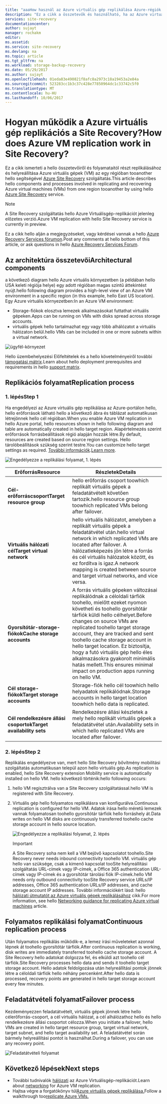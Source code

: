 ```yaml
---
title: "aaaHow használ az Azure virtuális gép replikálása Azure-régiók munka az Azure Site Recovery közötti?  | Microsoft Docs"
description: "Ez a cikk a összetevők és használható, ha az Azure virtuális gépek replikálása Azure-régiók hello Azure Site Recovery szolgáltatással közötti architektúra áttekintése."
services: site-recovery
documentationcenter: 
author: sujayt
manager: rochakm
editor: 
ms.assetid: 
ms.service: site-recovery
ms.devlang: na
ms.topic: article
ms.tgt_pltfrm: na
ms.workload: storage-backup-recovery
ms.date: 05/29/2017
ms.author: sujayt
ms.openlocfilehash: 01eda83e490821f8afc8a2973c18a19453a2e84a
ms.sourcegitcommit: 523283cc1b3c37c428e77850964dc1c33742c5f0
ms.translationtype: MT
ms.contentlocale: hu-HU
ms.lasthandoff: 10/06/2017
---
```

# <a name="how-does-azure-vm-replication-work-in-site-recovery"></a><span data-ttu-id="4e5ae-104">Hogyan működik a Azure virtuális gép replikációs a Site Recovery?</span><span class="sxs-lookup"><span data-stu-id="4e5ae-104">How does Azure VM replication work in Site Recovery?</span></span>


<span data-ttu-id="4e5ae-105">Ez a cikk ismerteti a hello összetevőiről és folyamataitól részt replikálásához és helyreállítása Azure virtuális gépek (VM) az egy régióban tooanother hello segítségével [Azure Site Recovery](site-recovery-overview.md) szolgáltatás.</span><span class="sxs-lookup"><span data-stu-id="4e5ae-105">This article describes hello components and processes involved in replicating and recovering Azure virtual machines (VMs) from one region tooanother by using hello [Azure Site Recovery](site-recovery-overview.md) service.</span></span>

>[!NOTE]
><span data-ttu-id="4e5ae-106">A Site Recovery szolgáltatás hello Azure Virtuálisgép-replikációt jelenleg előzetes verzió.</span><span class="sxs-lookup"><span data-stu-id="4e5ae-106">Azure VM replication with hello Site Recovery service is currently in preview.</span></span>

<span data-ttu-id="4e5ae-107">Ez a cikk hello alján a megjegyzéseket, vagy kérdései vannak a hello [Azure Recovery Services fórumon](https://social.msdn.microsoft.com/forums/azure/home?forum=hypervrecovmgr).</span><span class="sxs-lookup"><span data-stu-id="4e5ae-107">Post any comments at hello bottom of this article, or ask questions in hello [Azure Recovery Services Forum](https://social.msdn.microsoft.com/forums/azure/home?forum=hypervrecovmgr).</span></span>

## <a name="architectural-components"></a><span data-ttu-id="4e5ae-108">Az architektúra összetevői</span><span class="sxs-lookup"><span data-stu-id="4e5ae-108">Architectural components</span></span>

<span data-ttu-id="4e5ae-109">a következő diagram hello Azure virtuális környezetben (a példában hello USA keleti régiója helye) egy adott régióban magas szintű áttekintést nyújt.</span><span class="sxs-lookup"><span data-stu-id="4e5ae-109">hello following diagram provides a high-level view of an Azure VM environment in a specific region (in this example, hello East US location).</span></span> <span data-ttu-id="4e5ae-110">Egy Azure virtuális környezetben:</span><span class="sxs-lookup"><span data-stu-id="4e5ae-110">In an Azure VM environment:</span></span>
- <span data-ttu-id="4e5ae-111">Storage-fiókok elosztva lemezek alkalmazásokat futtathat virtuális gépeken.</span><span class="sxs-lookup"><span data-stu-id="4e5ae-111">Apps can be running on VMs with disks spread across storage accounts.</span></span>
- <span data-ttu-id="4e5ae-112">virtuális gépek hello tartalmazhat egy vagy több alhálózatot a virtuális hálózaton belül.</span><span class="sxs-lookup"><span data-stu-id="4e5ae-112">hello VMs can be included in one or more subnets within a virtual network.</span></span>

![ügyfél-környezet](./media/site-recovery-azure-to-azure-architecture/source-environment.png)

<span data-ttu-id="4e5ae-114">Hello üzembehelyezési Előfeltételek és a hello követelményeiről további [támogatási mátrix](site-recovery-support-matrix-azure-to-azure.md).</span><span class="sxs-lookup"><span data-stu-id="4e5ae-114">Learn about hello deployment prerequisites and requirements in hello [support matrix](site-recovery-support-matrix-azure-to-azure.md).</span></span>

## <a name="replication-process"></a><span data-ttu-id="4e5ae-115">Replikációs folyamat</span><span class="sxs-lookup"><span data-stu-id="4e5ae-115">Replication process</span></span>

### <a name="step-1"></a><span data-ttu-id="4e5ae-116">1. lépés</span><span class="sxs-lookup"><span data-stu-id="4e5ae-116">Step 1</span></span>

<span data-ttu-id="4e5ae-117">Ha engedélyezi az Azure virtuális gép replikálása az Azure-portálon hello, hello erőforrások látható hello a következő ábra és táblázat automatikusan létrejönnek hello cél régióban.</span><span class="sxs-lookup"><span data-stu-id="4e5ae-117">When you enable Azure VM replication in hello Azure portal, hello resources shown in hello following diagram and table are automatically created in hello target region.</span></span> <span data-ttu-id="4e5ae-118">Alapértelmezés szerint erőforrások forrásbeállítások régió alapján hozzák létre.</span><span class="sxs-lookup"><span data-stu-id="4e5ae-118">By default, resources are created based on source region settings.</span></span> <span data-ttu-id="4e5ae-119">Hello tárolóbeállítások szükség szerint testre.</span><span class="sxs-lookup"><span data-stu-id="4e5ae-119">You can customize hello target settings as required.</span></span> <span data-ttu-id="4e5ae-120">[További információk](site-recovery-replicate-azure-to-azure.md).</span><span class="sxs-lookup"><span data-stu-id="4e5ae-120">[Learn more](site-recovery-replicate-azure-to-azure.md).</span></span>

![Engedélyezze a replikálási folyamat, 1. lépés](./media/site-recovery-azure-to-azure-architecture/enable-replication-step-1.png)

<span data-ttu-id="4e5ae-122">**Erőforrás**</span><span class="sxs-lookup"><span data-stu-id="4e5ae-122">**Resource**</span></span> | <span data-ttu-id="4e5ae-123">**Részletek**</span><span class="sxs-lookup"><span data-stu-id="4e5ae-123">**Details**</span></span>
--- | ---
<span data-ttu-id="4e5ae-124">**Cél-erőforráscsoport**</span><span class="sxs-lookup"><span data-stu-id="4e5ae-124">**Target resource group**</span></span> | <span data-ttu-id="4e5ae-125">hello erőforrás csoport toowhich replikált virtuális gépek a feladatátvételt követően tartozik.</span><span class="sxs-lookup"><span data-stu-id="4e5ae-125">hello resource group toowhich replicated VMs belong after failover.</span></span>
<span data-ttu-id="4e5ae-126">**Virtuális hálózati cél**</span><span class="sxs-lookup"><span data-stu-id="4e5ae-126">**Target virtual network**</span></span> | <span data-ttu-id="4e5ae-127">hello virtuális hálózatot, amelyben a replikált virtuális gépek a feladatátvétel után.</span><span class="sxs-lookup"><span data-stu-id="4e5ae-127">hello virtual network in which replicated VMs are located after failover.</span></span> <span data-ttu-id="4e5ae-128">A hálózatleképezés jön létre a forrás és cél virtuális hálózatok között, és ez fordítva is igaz.</span><span class="sxs-lookup"><span data-stu-id="4e5ae-128">A network mapping is created between source and target virtual networks, and vice versa.</span></span>
<span data-ttu-id="4e5ae-129">**Gyorsítótár-storage-fiókok**</span><span class="sxs-lookup"><span data-stu-id="4e5ae-129">**Cache storage accounts**</span></span> | <span data-ttu-id="4e5ae-130">A forrás virtuális gépeken változásai replikálódnak a céloldali tárfiók toohello, mielőtt ezeket nyomon követheti és toohello gyorsítótár tárfiók küldi hello célhelyet.</span><span class="sxs-lookup"><span data-stu-id="4e5ae-130">Before changes on source VMs are replicated toohello target storage account, they are tracked and sent toohello cache storage account in hello target location.</span></span> <span data-ttu-id="4e5ae-131">Ez biztosítja, hogy a futó virtuális gép hello éles alkalmazásokra gyakorolt minimális hatás mellett.</span><span class="sxs-lookup"><span data-stu-id="4e5ae-131">This ensures minimal impact on production apps running on hello VM.</span></span>
<span data-ttu-id="4e5ae-132">**Cél storage-fiókok**</span><span class="sxs-lookup"><span data-stu-id="4e5ae-132">**Target storage accounts**</span></span>  | <span data-ttu-id="4e5ae-133">Storage-fiók hello cél toowhich hello helyadatok replikálódnak.</span><span class="sxs-lookup"><span data-stu-id="4e5ae-133">Storage accounts in hello target location toowhich hello data is replicated.</span></span>
<span data-ttu-id="4e5ae-134">**Cél rendelkezésre állási csoportok**</span><span class="sxs-lookup"><span data-stu-id="4e5ae-134">**Target availability sets**</span></span>  | <span data-ttu-id="4e5ae-135">Rendelkezésre állási készletek a mely hello replikált virtuális gépek a feladatátvétel után.</span><span class="sxs-lookup"><span data-stu-id="4e5ae-135">Availability sets in which hello replicated VMs are located after failover.</span></span>

### <a name="step-2"></a><span data-ttu-id="4e5ae-136">2. lépés</span><span class="sxs-lookup"><span data-stu-id="4e5ae-136">Step 2</span></span>

<span data-ttu-id="4e5ae-137">Replikálás engedélyezve van, mert hello Site Recovery bővítmény mobilitási szolgáltatás automatikusan települ azon hello virtuális gép.</span><span class="sxs-lookup"><span data-stu-id="4e5ae-137">As replication is enabled, hello Site Recovery extension Mobility service is automatically installed on hello VM.</span></span> <span data-ttu-id="4e5ae-138">hello következő történik:</span><span class="sxs-lookup"><span data-stu-id="4e5ae-138">hello following occurs:</span></span>

1. <span data-ttu-id="4e5ae-139">hello VM regisztrálva van a Site Recovery szolgáltatással.</span><span class="sxs-lookup"><span data-stu-id="4e5ae-139">hello VM is registered with Site Recovery.</span></span>

2. <span data-ttu-id="4e5ae-140">Virtuális gép hello folyamatos replikálásra van konfigurálva.</span><span class="sxs-lookup"><span data-stu-id="4e5ae-140">Continuous replication is configured for hello VM.</span></span> <span data-ttu-id="4e5ae-141">Adatok írása hello méretű lemezek vannak folyamatosan toohello gyorsítótár tárfiók hello forráshely át.</span><span class="sxs-lookup"><span data-stu-id="4e5ae-141">Data writes on hello VM disks are continuously transferred toohello cache storage account in hello source location.</span></span>

   ![Engedélyezze a replikálási folyamat, 2. lépés](./media/site-recovery-azure-to-azure-architecture/enable-replication-step-2.png)

   >[!IMPORTANT]
   > <span data-ttu-id="4e5ae-143">A Site Recovery soha nem kell a VM bejövő kapcsolatot toohello.</span><span class="sxs-lookup"><span data-stu-id="4e5ae-143">Site Recovery never needs inbound connectivity toohello VM.</span></span> <span data-ttu-id="4e5ae-144">virtuális gép hello van szüksége, csak a kimenő kapcsolat tooSite helyreállítási szolgáltatás URL-címek vagy IP-címek, a Office 365 authentication URL-címek vagy IP-címek és a gyorsítótár tárolási fiók IP-címek.</span><span class="sxs-lookup"><span data-stu-id="4e5ae-144">hello VM needs only outbound connectivity tooSite Recovery service URLs/IP addresses, Office 365 authentication URLs/IP addresses, and cache storage account IP addresses.</span></span> <span data-ttu-id="4e5ae-145">További információkért lásd: hello [hálózati útmutatót az Azure virtuális gépek replikálásához](site-recovery-azure-to-azure-networking-guidance.md) cikk.</span><span class="sxs-lookup"><span data-stu-id="4e5ae-145">For more information, see hello [Networking guidance for replicating Azure virtual machines](site-recovery-azure-to-azure-networking-guidance.md) article.</span></span>

## <a name="continuous-replication-process"></a><span data-ttu-id="4e5ae-146">Folyamatos replikálási folyamat</span><span class="sxs-lookup"><span data-stu-id="4e5ae-146">Continuous replication process</span></span>

<span data-ttu-id="4e5ae-147">Után folyamatos replikálás működik-e, a lemez írási műveleteket azonnal lépnek át toohello gyorsítótár tárfiók.</span><span class="sxs-lookup"><span data-stu-id="4e5ae-147">After continuous replication is working, disk writes are immediately transferred toohello cache storage account.</span></span> <span data-ttu-id="4e5ae-148">A Site Recovery hello adatokat dolgozza fel, és elküldi azt toohello cél tárfiók.</span><span class="sxs-lookup"><span data-stu-id="4e5ae-148">Site Recovery processes hello data and sends it toohello target storage account.</span></span> <span data-ttu-id="4e5ae-149">Hello adatok feldolgozása után helyreállítási pontok jönnek létre a céloldali tárfiók hello néhány percenként.</span><span class="sxs-lookup"><span data-stu-id="4e5ae-149">After hello data is processed, recovery points are generated in hello target storage account every few minutes.</span></span>

## <a name="failover-process"></a><span data-ttu-id="4e5ae-150">Feladatátvételi folyamat</span><span class="sxs-lookup"><span data-stu-id="4e5ae-150">Failover process</span></span>

<span data-ttu-id="4e5ae-151">Kezdeményezzen feladatátvételt, virtuális gépek jönnek létre hello célerőforrás-csoport, a cél virtuális hálózat, a cél alhálózathoz hello és hello rendelkezésre állási csoportot célozza.</span><span class="sxs-lookup"><span data-stu-id="4e5ae-151">When you initiate a failover, hello VMs are created in hello target resource group, target virtual network, target subnet, and hello target availability set.</span></span> <span data-ttu-id="4e5ae-152">A feladatátvétel során bármely helyreállítási pontot is használhat.</span><span class="sxs-lookup"><span data-stu-id="4e5ae-152">During a failover, you can use any recovery point.</span></span>

![Feladatátvételi folyamat](./media/site-recovery-azure-to-azure-architecture/failover.png)

## <a name="next-steps"></a><span data-ttu-id="4e5ae-154">Következő lépések</span><span class="sxs-lookup"><span data-stu-id="4e5ae-154">Next steps</span></span>

- <span data-ttu-id="4e5ae-155">További tudnivalók [hálózati](site-recovery-azure-to-azure-networking-guidance.md) az Azure Virtuálisgép-replikációt.</span><span class="sxs-lookup"><span data-stu-id="4e5ae-155">Learn about [networking](site-recovery-azure-to-azure-networking-guidance.md) for Azure VM replication.</span></span>
- <span data-ttu-id="4e5ae-156">Hajtsa végre a forgatókönyv túl[Azure virtuális gépek replikálása.](site-recovery-azure-to-azure.md)</span><span class="sxs-lookup"><span data-stu-id="4e5ae-156">Follow a walkthrough too[replicate Azure VMs.](site-recovery-azure-to-azure.md)</span></span>
